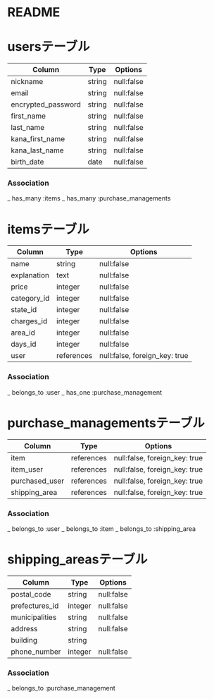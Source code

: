 # README

# usersテーブル
| Column             | Type   | Options    |
|--------------------|--------|------------|
| nickname           | string | null:false |
| email              | string | null:false |
| encrypted_password | string | null:false |
| first_name         | string | null:false |
| last_name          | string | null:false |
| kana_first_name    | string | null:false |
| kana_last_name     | string | null:false |
| birth_date         | date   | null:false |

### Association
_ has_many :items
_ has_many :purchase_managements

# itemsテーブル
| Column              | Type       | Options                       |
|---------------------|------------|-------------------------------|
| name                | string     | null:false                    |
| explanation         | text       | null:false                    |
| price               | integer    | null:false                    |
| category_id         | integer    | null:false                    |
| state_id            | integer    | null:false                    |
| charges_id          | integer    | null:false                    |
| area_id             | integer    | null:false                    |
| days_id             | integer    | null:false                    |
| user                | references | null:false, foreign_key: true |

### Association
_ belongs_to :user
_ has_one :purchase_management

# purchase_managementsテーブル
| Column         | Type       | Options                       |
|----------------|------------|-------------------------------|
| item           | references | null:false, foreign_key: true |
| item_user      | references | null:false, foreign_key: true |
| purchased_user | references | null:false, foreign_key: true |
| shipping_area  | references | null:false, foreign_key: true |

### Association
_ belongs_to :user
_ belongs_to :item
_ belongs_to :shipping_area

# shipping_areasテーブル
| Column         | Type       | Options                       |
|----------------|------------|-------------------------------|
| postal_code    | string     | null:false                    |
| prefectures_id | integer    | null:false                    |
| municipalities | string     | null:false                    |
| address        | string     | null:false                    |
| building       | string     |                               |
| phone_number   | integer    | null:false                    |

### Association
_ belongs_to :purchase_management
